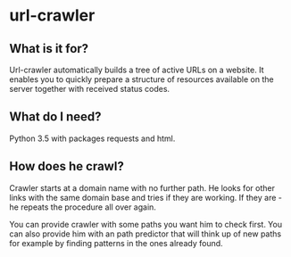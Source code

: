 # url-crawler
## What is it for?
Url-crawler automatically builds a tree of active URLs on a website.
It enables you to quickly prepare a structure of resources available 
on the server together with received status codes.

## What do I need?
Python 3.5 with packages requests and html.

## How does he crawl?
Crawler starts at a domain name with no further path. He looks for other 
links with the same domain base and tries if they are working. If they are -
he repeats the procedure all over again.  
  
You can provide crawler with some paths you want him to check first. You
can also provide him with an path predictor that will think up of new paths
for example by finding patterns in the ones already found.
